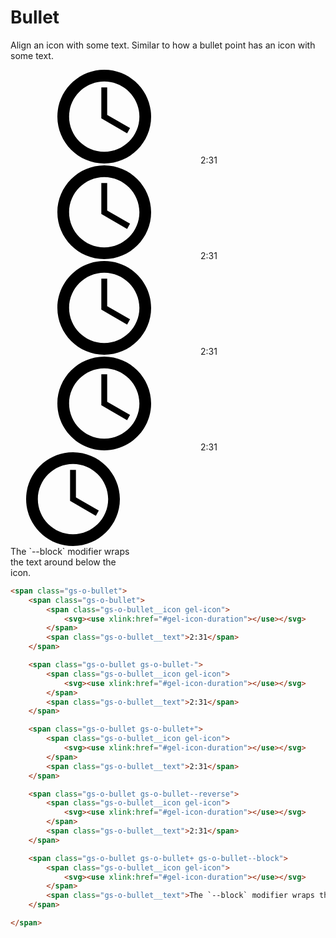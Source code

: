 # Bullet

Align an icon with some text. Similar to how a bullet point has an icon with some text.

<div class="example">
    <span class="gs-o-bullet">
        <span class="gs-o-bullet__icon gel-icon">
            <svg><use xlink:href="#gel-icon-duration"></use></svg>
        </span>
        <span class="gs-o-bullet__text">2:31</span>
    </span>
    <br>
    <span class="gs-o-bullet gs-o-bullet-">
        <span class="gs-o-bullet__icon gel-icon">
            <svg><use xlink:href="#gel-icon-duration"></use></svg>
        </span>
        <span class="gs-o-bullet__text">2:31</span>
    </span>
    <br>
    <span class="gs-o-bullet gs-o-bullet+">
        <span class="gs-o-bullet__icon gel-icon">
            <svg><use xlink:href="#gel-icon-duration"></use></svg>
        </span>
        <span class="gs-o-bullet__text">2:31</span>
    </span>
    <br>
    <span class="gs-o-bullet gs-o-bullet--reverse">
        <span class="gs-o-bullet__icon gel-icon">
            <svg><use xlink:href="#gel-icon-duration"></use></svg>
        </span>
        <span class="gs-o-bullet__text">2:31</span>
    </span>
    <div style="max-width: 200px;">
        <span class="gs-o-bullet gs-o-bullet+ gs-o-bullet--block">
            <span class="gs-o-bullet__icon gel-icon">
                <svg><use xlink:href="#gel-icon-duration"></use></svg>
            </span>
            <span class="gs-o-bullet__text">The `--block` modifier wraps the text around below the icon.</span>
        </span>
    </div>
</div>

```html
<span class="gs-o-bullet">
    <span class="gs-o-bullet">
        <span class="gs-o-bullet__icon gel-icon">
            <svg><use xlink:href="#gel-icon-duration"></use></svg>
        </span>
        <span class="gs-o-bullet__text">2:31</span>
    </span>

    <span class="gs-o-bullet gs-o-bullet-">
        <span class="gs-o-bullet__icon gel-icon">
            <svg><use xlink:href="#gel-icon-duration"></use></svg>
        </span>
        <span class="gs-o-bullet__text">2:31</span>
    </span>

    <span class="gs-o-bullet gs-o-bullet+">
        <span class="gs-o-bullet__icon gel-icon">
            <svg><use xlink:href="#gel-icon-duration"></use></svg>
        </span>
        <span class="gs-o-bullet__text">2:31</span>
    </span>

    <span class="gs-o-bullet gs-o-bullet--reverse">
        <span class="gs-o-bullet__icon gel-icon">
            <svg><use xlink:href="#gel-icon-duration"></use></svg>
        </span>
        <span class="gs-o-bullet__text">2:31</span>
    </span>

    <span class="gs-o-bullet gs-o-bullet+ gs-o-bullet--block">
        <span class="gs-o-bullet__icon gel-icon">
            <svg><use xlink:href="#gel-icon-duration"></use></svg>
        </span>
        <span class="gs-o-bullet__text">The `--block` modifier wraps the text around below the icon.</span>
    </span>

</span>
```

<link rel="stylesheet" href="https://bbc.github.io/grandstand/assets/css/grandstand-latin-flexbox-4.1.0.enhanced.css">

<div style="display: none;">
    <svg id="gel-icon-duration" viewBox="0 0 32 32"><polygon points="17,15.4 17,6 15,6 15,16.6 23.8,21.7 24.8,19.9"></polygon><path d="M16,4c6.6,0,12,5.4,12,12c0,6.6-5.4,12-12,12S4,22.6,4,16C4,9.4,9.4,4,16,4 M16,0C7.2,0,0,7.2,0,16c0,8.8,7.2,16,16,16 s16-7.2,16-16C32,7.2,24.8,0,16,0L16,0z"></path></svg>
</div>
